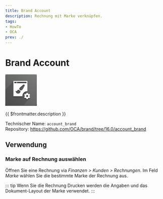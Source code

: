 ```yaml
---
title: Brand Account
description: Rechnung mit Marke verknüpfen.
tags:
- HowTo
- OCA
prev: ./
---
```

# Brand Account
![](assets/icons_odoo_brand.png)

{{ $frontmatter.description }}

Technischer Name: `account_brand`\
Repository: <https://github.com/OCA/brand/tree/16.0/account_brand>

## Verwendung

### Marke auf Rechnung auswählen

Öffnen Sie eine Rechnung via *Finanzen > Kunden > Rechnungen*. Im Feld *Marke* wählen Sie die bestimmte Marke der Rechnung aus.

::: tip
Wenn Sie die Rechnung Drucken werden die Angaben und das Dokument-Layout der Marke verwendet.
:::
